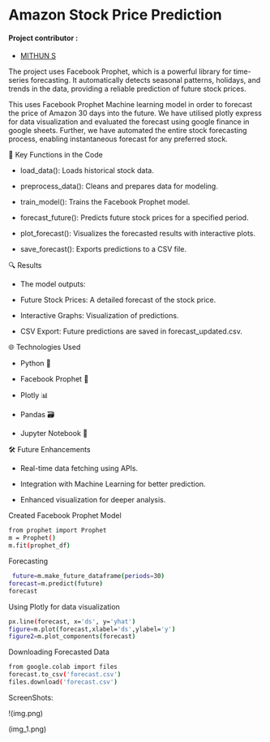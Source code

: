 # Amazon Stock Price Prediction

<h4>Project contributor :</h4>

* [ MITHUN S](https://github.com/ST-MITHUN) <br/>

The project uses Facebook Prophet, which is a powerful library for time-series forecasting. It automatically detects seasonal patterns, holidays, and trends in the data, providing a reliable prediction of future stock prices.

This uses Facebook Prophet Machine learning model in order to forecast the price of Amazon 30 days into the future. We have utilised plotly express for data visualization and evaluated the forecast using google finance in google sheets. Further, we have automated the entire stock forecasting process, enabling instantaneous forecast for any preferred stock.


📌 Key Functions in the Code

* load_data(): Loads historical stock data.

* preprocess_data(): Cleans and prepares data for modeling.

* train_model(): Trains the Facebook Prophet model.

* forecast_future(): Predicts future stock prices for a specified period.

* plot_forecast(): Visualizes the forecasted results with interactive plots.

* save_forecast(): Exports predictions to a CSV file.


🔍 Results

* The model outputs:

* Future Stock Prices: A detailed forecast of the stock price.

* Interactive Graphs: Visualization of predictions.

* CSV Export: Future predictions are saved in forecast_updated.csv.

🌐 Technologies Used

*   Python 🐍

*   Facebook Prophet 🔮

*   Plotly 📊

*   Pandas 🗃️

*   Jupyter Notebook 📓

🛠️ Future Enhancements

* Real-time data fetching using APIs.

* Integration with Machine Learning for better prediction.

* Enhanced visualization for deeper analysis.


Created Facebook Prophet Model

```bash
from prophet import Prophet
m = Prophet()
m.fit(prophet_df)

```
Forecasting

```bash
 future=m.make_future_dataframe(periods=30)
forecast=m.predict(future)
forecast     
```
Using Plotly for data visualization
```bash
px.line(forecast, x='ds', y='yhat')
figure=m.plot(forecast,xlabel='ds',ylabel='y')
figure2=m.plot_components(forecast)
```
Downloading Forecasted Data
```bash
from google.colab import files
forecast.to_csv('forecast.csv')
files.download('forecast.csv')
```
ScreenShots:

!(img.png)

(img_1.png)
